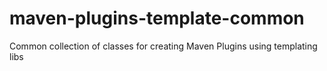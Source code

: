 # maven-plugins-template-common
Common collection of classes for creating Maven Plugins using templating libs 
